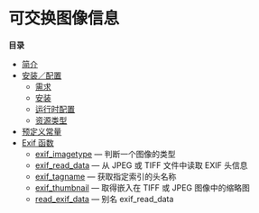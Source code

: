 可交换图像信息
==============

**目录**

-   [简介](/intro/exif.html)
-   [安装／配置](/exif/setup.html)
    -   [需求](/exif/setup.html#需求)
    -   [安装](/exif/setup.html#安装)
    -   [运行时配置](/exif/setup.html#运行时配置)
    -   [资源类型](/exif/setup.html#资源类型)
-   [预定义常量](/exif/constants.html)
-   [Exif 函数](/ref/exif.html)
    -   [exif\_imagetype](/ref/exif.html#exif_imagetype) —
        判断一个图像的类型
    -   [exif\_read\_data](/ref/exif.html#exif_read_data) — 从 JPEG 或
        TIFF 文件中读取 EXIF 头信息
    -   [exif\_tagname](/ref/exif.html#exif_tagname) —
        获取指定索引的头名称
    -   [exif\_thumbnail](/ref/exif.html#exif_thumbnail) — 取得嵌入在
        TIFF 或 JPEG 图像中的缩略图
    -   [read\_exif\_data](/ref/exif.html#read_exif_data) — 别名
        exif\_read\_data
